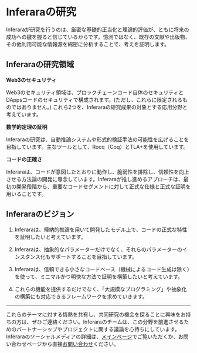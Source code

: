 # Inferaraの研究

Inferaraが研究を行うのは、厳密な基礎的正当化と理論的評価が、ともに将来の成功への鍵を握ると信じているからです。憶測ではなく、既存の文献や出版物、その他利用可能な情報源を綿密に分析することで、考えを証明します。

## Inferaraの研究領域

**Web3のセキュリティ**

Web3のセキュリティ領域は、ブロックチェーンコード自体のセキュリティとDAppsコードのセキュリティで構成されます。(ただし、これらに限定されるものではありません。) これら2つを、Inferaraの研究成果の対象とする応用分野と考えています。

**数学的定理の証明**

Inferaraの研究は、自動推論システムや形式的検証手法の可能性を広げることを目指しています。主なツールとして、Rocq（Coq）とTLA+を使用しています。

**コードの正確さ**

Inferaraは、コードが意図したとおりに動作し、脆弱性を排除し、信頼性を向上させる方法論の開発に専念しています。Inferaraが推し進めるアプローチは、最初の開発段階から、重要なコードセグメントに対して正式な仕様と正式な証明を用いることです。

## Inferaraのビジョン

1. Inferaraは、帰納的推論を用いて開発したモデル上で、コードの正式な特性を証明したいと考えています。

2. Inferaraは、抽象的なパラメーターだけでなく、それらのパラメーターのインスタンス化もサポートすることを目指しています。

3. Inferaraは、信頼できる小さなコードベース（機械によるコード生成は除く）を使って、ミニマルかつ明快な方法で証明を構築したいと考えています。

4. これらの機能を提供するだけでなく、「大規模なプログラミング」や抽象化の構築にも対応できるフレームワークを求めていきます。

---

これらのテーマに対する情熱を共有し、共同研究の機会を探ることに興味をお持ちの方は、ぜひご連絡ください。Inferaraのチームは、この分野を前進させるためのパートナーシップやプロジェクトに関する議論を心待ちにしています。Inferaraのソーシャルメディアの詳細は、[メインページ](/jp/)でご覧いただくか、お問い合わせページから直接[お問い合わせ](/jp/contact)ください。
